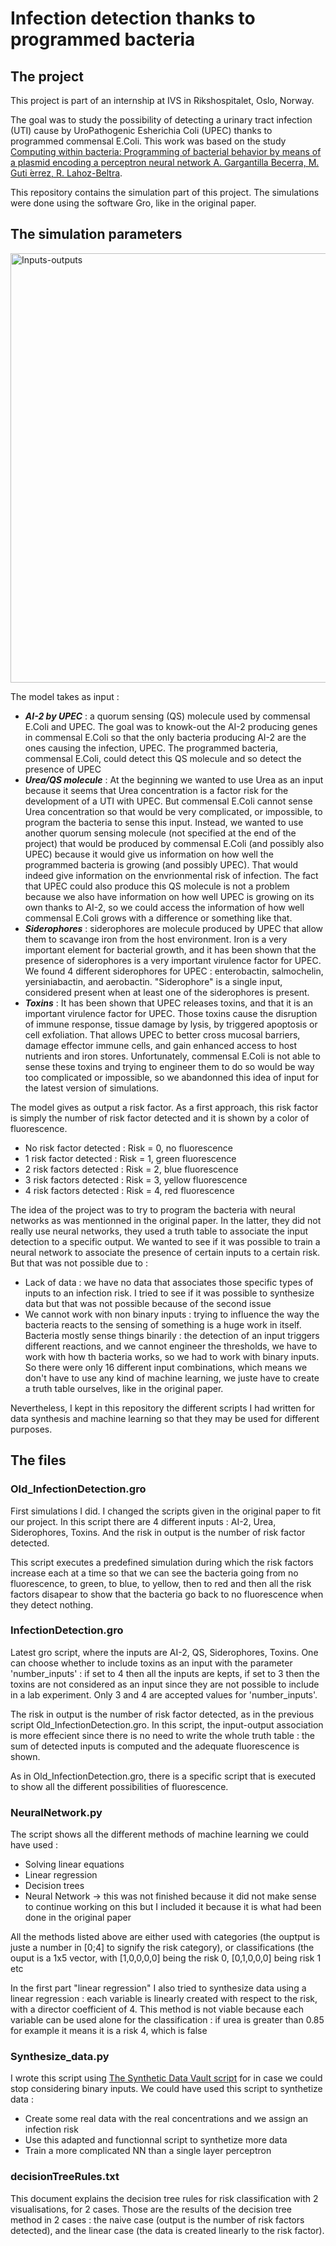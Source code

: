 # Infection detection thanks to programmed bacteria
## The project
This project is part of an internship at IVS in Rikshospitalet, Oslo, Norway. 

The goal was to study the possibility of detecting a urinary tract infection (UTI) cause by UroPathogenic Esherichia Coli (UPEC) thanks to programmed commensal E.Coli. This work was based on the study [Computing within bacteria: Programming of bacterial behavior by means of a plasmid encoding a perceptron neural network A. Gargantilla Becerra, M. Guti ́errez, R. Lahoz-Beltra](https://pubmed.ncbi.nlm.nih.gov/35063580/).

This repository contains the simulation part of this project. The simulations were done using the software Gro, like in the original paper. 

## The simulation parameters
<img width="687" alt="Inputs-outputs" src="https://github.com/Selena-JM/BacteriaBehaviorProgramming_Gro_en/assets/160735287/294d0f9f-e06d-42e7-b39d-68803bccb1bc">

The model takes as input : 

- ***AI-2 by UPEC*** : a quorum sensing (QS) molecule used by commensal E.Coli and UPEC. The goal was to knowk-out the AI-2 producing genes in commensal E.Coli so that the only bacteria producing AI-2 are the ones causing the infection, UPEC. The programmed bacteria, commensal E.Coli, could detect this QS molecule and so detect the presence of UPEC
- ***Urea/QS molecule*** : At the beginning we wanted to use Urea as an input because it seems that Urea concentration is a factor risk for the development of a UTI with UPEC. But commensal E.Coli cannot sense Urea concentration so that would be very complicated, or impossible, to program the bacteria to sense this input. Instead, we wanted to use another quorum sensing molecule (not specified at the end of the project) that would be produced by commensal E.Coli (and possibly also UPEC) because it would give us information on how well the programmed bacteria is growing (and possibly UPEC). That would indeed give information on the envrionmental risk of infection. The fact that UPEC could also produce this QS molecule is not a problem because we also have information on how well UPEC is growing on its own thanks to AI-2, so we could access the information of how well commensal E.Coli grows with a difference or something like that.
- ***Siderophores*** : siderophores are molecule produced by UPEC that allow them to scavange iron from the host environment. Iron is a very important element for bacterial growth, and it has been shown that the presence of siderophores is a very important virulence factor for UPEC. We found 4 different siderophores for UPEC : enterobactin, salmochelin, yersiniabactin, and aerobactin. "Siderophore" is a single input, considered present when at least one of the siderophores is present.
- ***Toxins*** : It has been shown that UPEC releases toxins, and that it is an important virulence factor for UPEC. Those toxins cause the disruption of immune response, tissue damage by lysis, by triggered apoptosis or cell exfoliation. That allows UPEC to better cross mucosal barriers, damage effector immune cells, and gain enhanced access to host nutrients and iron stores. Unfortunately, commensal E.Coli is not able to sense these toxins and trying to engineer them to do so would be way too complicated or impossible, so we abandonned this idea of input for the latest version of simulations.

The model gives as output a risk factor. As a first approach, this risk factor is simply the number of risk factor detected and it is shown by a color of fluorescence. 
- No risk factor detected : Risk = 0, no fluorescence
- 1 risk factor detected : Risk = 1, green fluorescence
- 2 risk factors detected : Risk = 2, blue fluorescence
- 3 risk factors detected : Risk = 3, yellow fluorescence
- 4 risk factors detected : Risk = 4, red fluorescence

The idea of the project was to try to program the bacteria with neural networks as was mentionned in the original paper. In the latter, they did not really use neural networks, they used a truth table to associate the input detection to a specific output. We wanted to see if it was possible to train a neural network to associate the presence of certain inputs to a certain risk. But that was not possible due to : 
- Lack of data : we have no data that associates those specific types of inputs to an infection risk. I tried to see if it was possible to synthesize data but that was not possible because of the second issue
- We cannot work with non binary inputs : trying to influence the way the bacteria reacts to the sensing of something is a huge work in itself. Bacteria mostly sense things binarily : the detection of an input triggers different reactions, and we cannot engineer the thresholds, we have to work with how th bacteria works, so we had to work with binary inputs. So there were only 16 different input combinations, which means we don't have to use any kind of machine learning, we juste have to create a truth table ourselves, like in the original paper. 

Nevertheless, I kept in this repository the different scripts I had written for data synthesis and machine learning so that they may be used for different purposes.

## The files
### Old_InfectionDetection.gro
First simulations I did. I changed the scripts given in the original paper to fit our project. In this script there are 4 different inputs : AI-2, Urea, Siderophores, Toxins. And the risk in output is the number of risk factor detected. 

This script executes a predefined simulation during which the risk factors increase each at a time so that we can see the bacteria going from no fluorescence, to green, to blue, to yellow, then to red and then all the risk factors disapear to show that the bacteria go back to no fluorescence when they detect nothing.

### InfectionDetection.gro
Latest gro script, where the inputs are AI-2, QS, Siderophores, Toxins. One can choose whether to include toxins as an input with the parameter 'number_inputs' : if set to 4 then all the inputs are kepts, if set to 3 then the toxins are not considered as an input since they are not possible to include in a lab experiment. Only 3 and 4 are accepted values for 'number_inputs'. 

The risk in output is the number of risk factor detected, as in the previous script Old_InfectionDetection.gro. In this script, the input-output association is more effecient since there is no need to write the whole truth table : the sum of detected inputs is computed and the adequate fluorescence is shown.

As in Old_InfectionDetection.gro, there is a specific script that is executed to show all the different possibilities of fluorescence.

### NeuralNetwork.py
The script shows all the different methods of machine learning we could have used :
- Solving linear equations
- Linear regression
- Decision trees
- Neural Network -> this was not finished because it did not make sense to continue working on this but I included it because it is what had been done in the original paper

All the methods listed above are either used with categories (the ouptput is juste a number in [0;4] to signify the risk category), or classifications (the ouput is a 1x5 vector, with [1,0,0,0,0] being the risk 0, [0,1,0,0,0] being risk 1 etc

In the first part "linear regression" I also tried to synthesize data using a linear regression : each variable is linearly created with respect to the risk, with a director coefficient of 4. This method is not viable because each variable can be used alone for the classification : if urea is greater than 0.85 for example it means it is a risk 4, which is false 

### Synthesize_data.py
I wrote this script using [The Synthetic Data Vault script](https://colab.research.google.com/drive/1F3WWduNjcX4oKck6XkjlwZ9zIsWlTGEM) for in case we could stop considering binary inputs. We could have used this script to synthetize data : 
- Create some real data with the real concentrations and we assign an infection risk
- Use this adapted and functionnal script to synthetize more data
- Train a more complicated NN than a single layer perceptron

### decisionTreeRules.txt
This document explains the decision tree rules for risk classification with 2 visualisations, for 2 cases. Those are the results of the decision tree method in 2 cases : the naive case (output is the number of risk factors detected), and the linear case (the data is created linearly to the risk factor).

